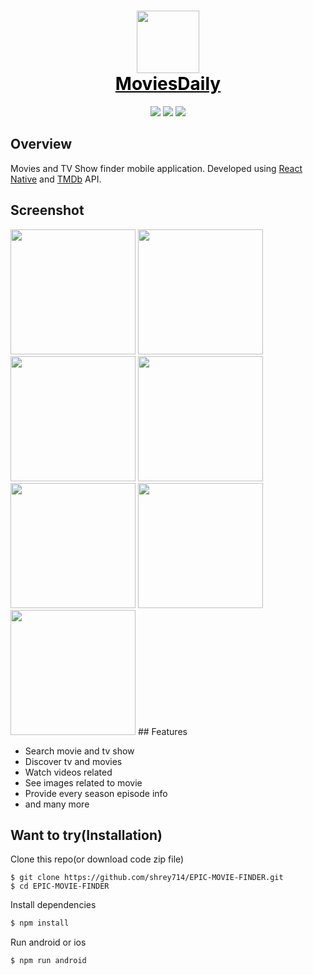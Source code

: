 <h1 align="center">
  <img src="https://user-images.githubusercontent.com/76216765/162749672-a6a5077d-5b9d-4370-941f-b48d4f7f008b.png" width="100"><br>
  <a href="https://github.com/shrey714/EPIC-MOVIE-FINDER" style="color: black"><span>MoviesDaily</span></a><br>
</h1>

<p align="center">
  <img src="https://img.shields.io/badge/react-16.13-green.svg" />
  <img src="https://img.shields.io/badge/react--native-0.63-blue.svg" />
  <img src="https://img.shields.io/badge/license-MIT-red" />
</p>

## Overview

Movies and TV Show finder mobile application. Developed using [React Native](https://facebook.github.io/react-native/) and [TMDb](https://www.themoviedb.org/) API.

## Screenshot
<img src="https://user-images.githubusercontent.com/76216765/162749302-cd9107e6-8787-4650-baf4-7970de4c62a3.png" width="200" /> 
<img src="https://user-images.githubusercontent.com/76216765/162749281-ccb493a2-29f5-4a2d-8317-e92d94d73b44.png" width="200" /> 
<img src="https://user-images.githubusercontent.com/76216765/162749272-97af69d1-1ab6-4496-a776-688090d0de38.png" width="200" /> 
<img src="https://user-images.githubusercontent.com/76216765/162749235-97185830-e312-4c9f-a253-029ddf87436d.png" width="200" /> 
<img src="https://user-images.githubusercontent.com/76216765/162749248-2f583f62-2796-4da9-90f5-02d861c84114.png" width="200" /> 
<img src="https://user-images.githubusercontent.com/76216765/162749263-66965554-7a1f-4105-a200-ade1dc8d42b1.png" width="200" /> 
<img src="https://user-images.githubusercontent.com/76216765/162749256-f9eda847-63d0-4ac2-a5ef-f3cc63775d2a.png" width="200" /> 
## Features

- Search movie and tv show
- Discover tv and movies
- Watch videos related
- See images related to movie
- Provide every season episode info
- and many more

## Want to try(Installation)

Clone this repo(or download code zip file)

```
$ git clone https://github.com/shrey714/EPIC-MOVIE-FINDER.git
$ cd EPIC-MOVIE-FINDER
```

Install dependencies

```sh
$ npm install
```

Run android or ios

```
$ npm run android
```
